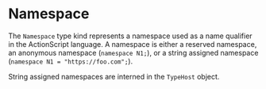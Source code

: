 # Namespace

The `Namespace` type kind represents a namespace used as a name qualifier in the ActionScript language. A namespace is either a reserved namespace, an anonymous namespace (`namespace N1;`), or a string assigned namespace (`namespace N1 = "https://foo.com";`).

String assigned namespaces are interned in the `TypeHost` object.